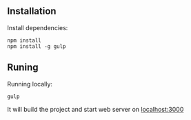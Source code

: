 ## Installation
Install dependencies:
```
npm install
npm install -g gulp
```

## Runing
Running locally:
```
gulp
```

It will build the project and start web server on [localhost:3000](http://localhost:3000)
